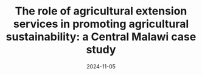 ---
title: "The role of agricultural extension services in promoting agricultural sustainability: a Central Malawi case study"
collection: publications
category: manuscripts
permalink: /publication/agricultural-extension-services
excerpt: 'This study explores the perspectives of agricultural extension staff in central Malawi, highlighting the diverse actors involved in service delivery—including government, NGOs, and farmer groups—and the tools they use, from printed manuals to mobile apps like WhatsApp. Key findings point to the need for stronger public-private collaboration, expanded advisory topics (such as climate change adaptation), and the integration of digital communication tools to improve farmer outreach and support.'
date: 2024-11-05
venue: 'Cogent Food & Agriculture'
paperurl: 'https://doi.org/10.1080/23311932.2024.2423249'
---